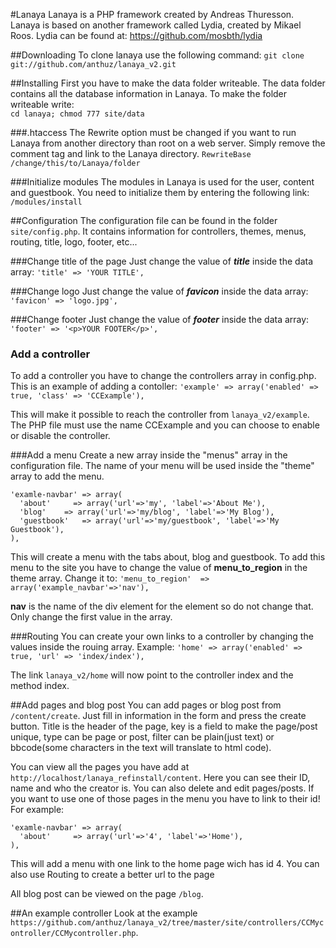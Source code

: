 #Lanaya
Lanaya is a PHP framework created by Andreas Thuresson. Lanaya is based on another framework called Lydia, created by Mikael Roos. Lydia can be found at: https://github.com/mosbth/lydia

##Downloading
To clone lanaya use the following command: `git clone git://github.com/anthuz/lanaya_v2.git`

##Installing
First you have to make the data folder writeable. The data folder contains all the database information in Lanaya. To make the folder writeable write:  
`cd lanaya; chmod 777 site/data`
	

###.htaccess
The Rewrite option must be changed if you want to run Lanaya from another directory than root on a web server. Simply remove the comment tag and link to the Lanaya directory.
`RewriteBase /change/this/to/Lanaya/folder`
	

###Initialize modules
The modules in Lanaya is used for the user, content and guestbook. You need to initialize them by entering the following link:
`/modules/install`
	
##Configuration
The configuration file can be found in the folder `site/config.php`. It contains information for controllers, themes, menus, routing, title, logo, footer, etc...

###Change title of the page
Just change the value of ***title*** inside the data array: `'title' => 'YOUR TITLE',`

###Change logo
Just change the value of ***favicon*** inside the data array: `'favicon' => 'logo.jpg',`

###Change footer
Just change the value of ***footer*** inside the data array: `'footer' => '<p>YOUR FOOTER</p>',`

### Add a controller
To add a controller you have to change the controllers array in config.php. This is an example of adding a contoller:
`'example' => array('enabled' => true, 'class' => 'CCExample'),`

This will make it possible to reach the controller from `lanaya_v2/example`. The PHP file must use the name CCExample and you can choose to enable or disable the controller.

###Add a menu
Create a new array inside the "menus" array in the configuration file. The name of your menu will be used inside the "theme" array to add the menu.

	'examle-navbar' => array(
	  'about'     => array('url'=>'my', 'label'=>'About Me'),
	  'blog'   	=> array('url'=>'my/blog', 'label'=>'My Blog'),
	  'guestbook'	=> array('url'=>'my/guestbook', 'label'=>'My Guestbook'),
	),

This will create a menu with the tabs about, blog and guestbook. To add this menu to the site you have to change the value of **menu_to_region** in the theme array. Change it to:
`'menu_to_region'  => array('example_navbar'=>'nav'),`

**nav** is the name of the div element for the element so do not change that. Only change the first value in the array.

###Routing
You can create your own links to a controller by changing the values inside the rouing array. Example:
`'home' => array('enabled' => true, 'url' => 'index/index'),`

The link `lanaya_v2/home` will now point to the controller index and the method index.

##Add pages and blog post
You can add pages or blog post from `/content/create`. Just fill in information in the form and press the create button. Title is the header of the page, key is a field to make the 
page/post unique, type can be page or post, filter can be plain(just text) or bbcode(some characters in the text will translate to html code).

You can view all the pages you have add at `http://localhost/lanaya_refinstall/content`. Here you can see their ID, name and who the creator is. You can also delete and edit pages/posts. If you want to use one of those pages in the menu you have to link to their id!
For example: 

	'examle-navbar' => array(
	  'about'     => array('url'=>'4', 'label'=>'Home'),
	),
	
This will add a menu with one link to the home page wich has id 4. You can also use Routing to create a better url to the page

All blog post can be viewed on the page `/blog`.

##An example controller
Look at the example `https://github.com/anthuz/lanaya_v2/tree/master/site/controllers/CCMycontroller/CCMycontroller.php`.